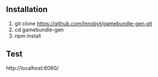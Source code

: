 ## Installation

1. git clone https://github.com/Innobyt/gamebundle-gen.git
2. cd gamebundle-gen
3. npm install


## Test

http://localhost:6060/
